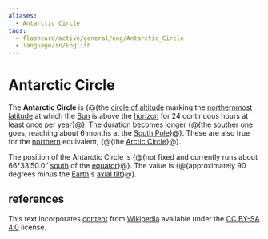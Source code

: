 ```yaml
---
aliases:
  - Antarctic Circle
tags:
  - flashcard/active/general/eng/Antarctic_Circle
  - language/in/English
---
```


# Antarctic Circle

The __Antarctic Circle__ is {@{the [circle of altitude](circle%20of%20altitude.md) marking the [northernmost](north.md) [latitude](latitude.md) at which the [Sun](Sun.md) is above the [horizon](horizon.md) for 24 continuous hours at least once per year}@}. The duration becomes longer {@{the [souther](south.md) one goes, reaching about 6 months at the [South Pole](South%20Pole.md)}@}. These are also true for the [northern](north.md) equivalent, {@{the [Arctic Circle](Arctic%20Circle.md)}@}. <!--SR:!2026-10-18,634,330!2025-06-16,267,330!2028-07-06,1138,350-->

The position of the Antarctic Circle is {@{not fixed and currently runs about 66°33′50.0″ [south](south.md) of the [equator](equator.md)}@}. The value is {@{approximately 90 degrees minus the [Earth](Earth.md)'s [axial tilt](axial%20tilt.md)}@}. <!--SR:!2025-07-04,231,270!2026-04-03,425,290-->

## references

This text incorporates [content](https://en.wikipedia.org/wiki/Antarctic_Circle) from [Wikipedia](Wikipedia.md) available under the [CC BY-SA 4.0](https://creativecommons.org/licenses/by-sa/4.0/) license.

